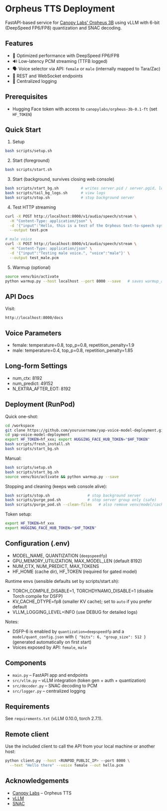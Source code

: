 # Orpheus TTS Deployment

FastAPI-based service for [Canopy Labs' Orpheus 3B](https://huggingface.co/canopylabs/orpheus-3b-0.1-ft) using vLLM with 6-bit (DeepSpeed FP6/FP8) quantization and SNAC decoding.

## Features

- 🚀 Optimized performance with DeepSpeed FP6/FP8
- 🔊 Low-latency PCM streaming (TTFB logged)
- 🗣️ Voice selector via API: `female` or `male` (internally mapped to Tara/Zac)
- 🔌 REST and WebSocket endpoints
- 📝 Centralized logging

## Prerequisites

- Hugging Face token with access to `canopylabs/orpheus-3b-0.1-ft` (set `HF_TOKEN`)

## Quick Start

1) Setup
```bash
bash scripts/setup.sh
```

2) Start (foreground)
```bash
bash scripts/start.sh
```

3) Start (background, survives closing web console)
```bash
bash scripts/start_bg.sh          # writes server.pid / server.pgid, logs → server.log
bash scripts/tail_bg_logs.sh      # view logs
bash scripts/stop.sh              # stop background server
```

4) Test HTTP streaming
```bash
curl -X POST http://localhost:8000/v1/audio/speech/stream \
  -H "Content-Type: application/json" \
  -d '{"input":"Hello, this is a test of the Orpheus text-to-speech system.", "voice":"female"}' \
  --output test.pcm

# male voice
curl -X POST http://localhost:8000/v1/audio/speech/stream \
  -H "Content-Type: application/json" \
  -d '{"input":"Testing male voice.", "voice":"male"}' \
  --output test_male.pcm
```

5) Warmup (optional)
```bash
source venv/bin/activate
python warmup.py --host localhost --port 8000 --save   # saves warmup_audio/*.pcm
```

## API Docs

Visit:
```
http://localhost:8000/docs
```

## Voice Parameters

- female: temperature=0.8, top_p=0.8, repetition_penalty=1.9
- male:   temperature=0.4, top_p=0.8, repetition_penalty=1.85

## Long-form Settings

- num_ctx: 8192
- num_predict: 49152
- N_EXTRA_AFTER_EOT: 8192

## Deployment (RunPod)

Quick one-shot:
```bash
cd /workspace
git clone https://github.com/yourusername/yap-voice-model-deployment.git
cd yap-voice-model-deployment
export HF_TOKEN=hf_xxx; export HUGGING_FACE_HUB_TOKEN="$HF_TOKEN"
bash scripts/fresh_install.sh
bash scripts/start_bg.sh
```

Manual:
```bash
bash scripts/setup.sh
bash scripts/start_bg.sh
source venv/bin/activate && python warmup.py --save
```

Stopping and cleaning (keeps web console alive):
```bash
bash scripts/stop.sh                 # stop background server
bash scripts/purge_pod.sh            # stop server group only (safe)
bash scripts/purge_pod.sh --clean-files   # also remove venv/model/cache/logs
```

Token setup:
```bash
export HF_TOKEN=hf_xxx
export HUGGING_FACE_HUB_TOKEN="$HF_TOKEN"
```

## Configuration (.env)

- MODEL_NAME, QUANTIZATION (`deepspeedfp`)
- GPU_MEMORY_UTILIZATION, MAX_MODEL_LEN (default 8192)
- NUM_CTX, NUM_PREDICT, MAX_TOKENS
- HF_HOME (cache dir), HF_TOKEN (required for gated model)

Runtime envs (sensible defaults set by scripts/start.sh):
- TORCH_COMPILE_DISABLE=1, TORCHDYNAMO_DISABLE=1 (disable Torch compile for DSFP)
- KV_CACHE_DTYPE=fp8 (smaller KV cache); set to `auto` if you prefer default
- VLLM_LOGGING_LEVEL=INFO (use DEBUG for detailed logs)

Notes:
- DSFP-6 is enabled by `quantization=deepspeedfp` and a `model/quant_config.json` with `{ "bits": 6, "group_size": 512 }` (generated automatically on first start)
- Voices exposed by API: `female`, `male`

## Components

- `main.py` – FastAPI app and endpoints
- `src/vllm.py` – vLLM integration (token gen + auth + quantization)
- `src/decoder.py` – SNAC decoding to PCM
- `src/logger.py` – centralized logging

## Requirements

See `requirements.txt` (vLLM 0.10.0, torch 2.7.1).

## Remote client

Use the included client to call the API from your local machine or another host:
```bash
python client.py --host <RUNPOD_PUBLIC_IP> --port 8000 \
  --text "Hello there" --voice female --out hello.pcm
```

## Acknowledgements

- [Canopy Labs](https://canopylabs.ai/) – Orpheus TTS
- [vLLM](https://github.com/vllm-project/vllm)
- [SNAC](https://github.com/hubert-siuzdak/snac/)
